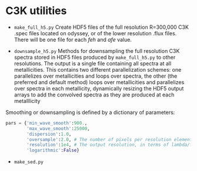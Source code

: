 C3K utilities
===

- `make_full_h5.py` Create HDF5 files of the full resolution R=300,000 C3K .spec files located on odyssey, or of the lower resolution .flux files.  There will be one file for each *feh* and *afe* value.

- `downsample_h5.py`  Methods for downsampling the full resolution C3K spectra stored in HDF5 files produced by `make_full_h5.py` to other resolutions.  The output is a single file containing all spectra at all metallicities. This contains two different parallelization schemes: one parallelizes over metallicities and loops over spectra, the other (the preferred and default method) loops over metallicities and parallelizes over spectra in each metallicity, dynamically resizing the HDF5 output arrays to add the convolved spectra as they are produced at each metalllicity

 Smoothing or downsampling is defined by a dictionary of parameters:
```python
pars = {'min_wave_smooth':900.,
        'max_wave_smooth':25000,
        'dispersion':1.0,
        'oversample':2.0, # The number of pixels per resolution element
        'resolution':1e4, # The output resolution, in terms of lambda/fwhm
        'logarithmic':False}
```

- `make_sed.py`
